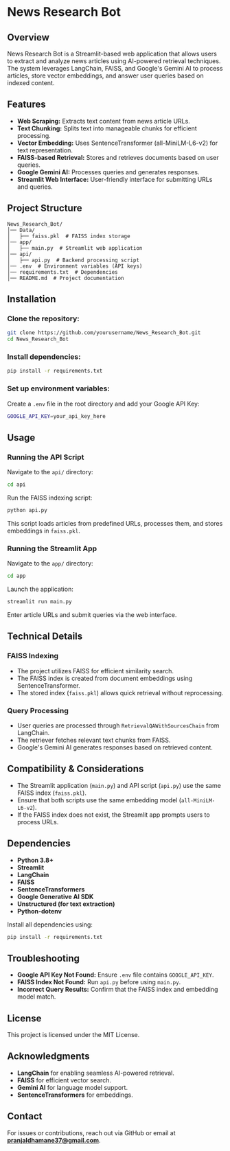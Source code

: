 # News Research Bot

## Overview

News Research Bot is a Streamlit-based web application that allows users to extract and analyze news articles using AI-powered retrieval techniques. The system leverages LangChain, FAISS, and Google's Gemini AI to process articles, store vector embeddings, and answer user queries based on indexed content.

## Features

- **Web Scraping:** Extracts text content from news article URLs.
- **Text Chunking:** Splits text into manageable chunks for efficient processing.
- **Vector Embedding:** Uses SentenceTransformer (all-MiniLM-L6-v2) for text representation.
- **FAISS-based Retrieval:** Stores and retrieves documents based on user queries.
- **Google Gemini AI:** Processes queries and generates responses.
- **Streamlit Web Interface:** User-friendly interface for submitting URLs and queries.

## Project Structure

```
News_Research_Bot/
│── Data/
│   ├── faiss.pkl  # FAISS index storage
│── app/
│   ├── main.py  # Streamlit web application
│── api/
│   ├── api.py  # Backend processing script
│── .env  # Environment variables (API keys)
│── requirements.txt  # Dependencies
│── README.md  # Project documentation
```

## Installation

### Clone the repository:
```sh
git clone https://github.com/yourusername/News_Research_Bot.git
cd News_Research_Bot
```

### Install dependencies:
```sh
pip install -r requirements.txt
```

### Set up environment variables:
Create a `.env` file in the root directory and add your Google API Key:
```sh
GOOGLE_API_KEY=your_api_key_here
```

## Usage

### Running the API Script

Navigate to the `api/` directory:
```sh
cd api
```
Run the FAISS indexing script:
```sh
python api.py
```
This script loads articles from predefined URLs, processes them, and stores embeddings in `faiss.pkl`.

### Running the Streamlit App

Navigate to the `app/` directory:
```sh
cd app
```
Launch the application:
```sh
streamlit run main.py
```
Enter article URLs and submit queries via the web interface.

## Technical Details

### FAISS Indexing
- The project utilizes FAISS for efficient similarity search.
- The FAISS index is created from document embeddings using SentenceTransformer.
- The stored index (`faiss.pkl`) allows quick retrieval without reprocessing.

### Query Processing
- User queries are processed through `RetrievalQAWithSourcesChain` from LangChain.
- The retriever fetches relevant text chunks from FAISS.
- Google's Gemini AI generates responses based on retrieved content.

## Compatibility & Considerations

- The Streamlit application (`main.py`) and API script (`api.py`) use the same FAISS index (`faiss.pkl`).
- Ensure that both scripts use the same embedding model (`all-MiniLM-L6-v2`).
- If the FAISS index does not exist, the Streamlit app prompts users to process URLs.

## Dependencies

- **Python 3.8+**
- **Streamlit**
- **LangChain**
- **FAISS**
- **SentenceTransformers**
- **Google Generative AI SDK**
- **Unstructured (for text extraction)**
- **Python-dotenv**

Install all dependencies using:
```sh
pip install -r requirements.txt
```

## Troubleshooting

- **Google API Key Not Found:** Ensure `.env` file contains `GOOGLE_API_KEY`.
- **FAISS Index Not Found:** Run `api.py` before using `main.py`.
- **Incorrect Query Results:** Confirm that the FAISS index and embedding model match.

## License

This project is licensed under the MIT License.

## Acknowledgments

- **LangChain** for enabling seamless AI-powered retrieval.
- **FAISS** for efficient vector search.
- **Gemini AI** for language model support.
- **SentenceTransformers** for embeddings.

## Contact

For issues or contributions, reach out via GitHub or email at **pranjaldhamane37@gmail.com**.

